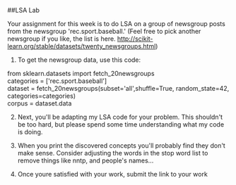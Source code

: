 ##LSA Lab

Your assignment for this week is to do LSA on a group of newsgroup posts from the newsgroup 'rec.sport.baseball.'  (Feel free to pick another newsgroup if you like, the list is here.  http://scikit-learn.org/stable/datasets/twenty_newsgroups.html) <br>  

1.  To get the newsgroup data, use this code: <br>

from sklearn.datasets import fetch_20newsgroups<br>
categories = ['rec.sport.baseball']<br>
dataset = fetch_20newsgroups(subset='all',shuffle=True, random_state=42, categories=categories)<br>
corpus = dataset.data<br>

2.  Next, you'll be adapting my LSA code for your problem.  This shouldn't be too hard, but please spend some time understanding what my code is doing.  <br>

3.  When you print the discovered concepts you'll probably find they don't make sense.  Consider adjusting the words in the stop word list to remove things like nntp, and people's names...<br>

4.  Once youre satisfied with your work, submit the link to your work
